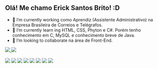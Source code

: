 ## Olá! Me chamo Erick Santos Brito! :D

- 🔭 I’m currently working como Aprendiz (Assistente Administrativo) na Empresa Brasileira de Correios e Telégrafos.
- 🌱 I’m currently learn ing HTML, CSS, Phyton e C#. Porém tenho conhecimento em C, MySQL e conhecimento breve de Java.
- 👯 I’m looking to collaborate na área de Front-End.

<div>
<a href ="linkedin.com/in/erick-santos-brito/">
<img height:"180em" src="https://github-readme-stats.vercel.app/api?username=anuraghazra&show_icons=true" />
<img height:"180em" src="https://github-readme-stats.vercel.app/api/top-langs/?username=anuraghazra&layout=compact)](https://github.com/anuraghazra/github-readme-stats"/>
 </div>
  
  <div style="display: inline-block"> <br>
    <img align: "center"; height: "30"; width: "40" src="https://cdn.jsdelivr.net/gh/devicons/devicon//icons/html5/html5-original.svg" />
    <img align: "center"; height: "30"; width: "40" src="https://cdn.jsdelivr.net/gh/devicons/devicon/icons/css3/css3-original.svg"/>
    <img align: "center"; height: "30"; width: "40" src="https://cdn.jsdelivr.net/gh/devicons/devicon/icons/mysql/mysql-original.svg"/>
    <img align: "center"; height: "30"; width: "40" src="https://cdn.jsdelivr.net/gh/devicons/devicon/icons/c/c-original.svg"/>
    <img align: "center"; height: "30"; width: "40" src="https://cdn.jsdelivr.net/gh/devicons/devicon/icons/python/python-original.svg"/>
    <img align: "center"; height: "30"; width: "40" src="https://cdn.jsdelivr.net/gh/devicons/devicon/icons/csharp/csharp-original.svg"/>
    <img align: "center"; height: "30"; width: "40" src="https://cdn.jsdelivr.net/gh/devicons/devicon/icons/java/java-original.svg"/>
    <img align: "center"; height: "30"; width: "40" src="https://cdn.jsdelivr.net/gh/devicons/devicon/icons/figma/figma-original.svg"/>
  </div>
